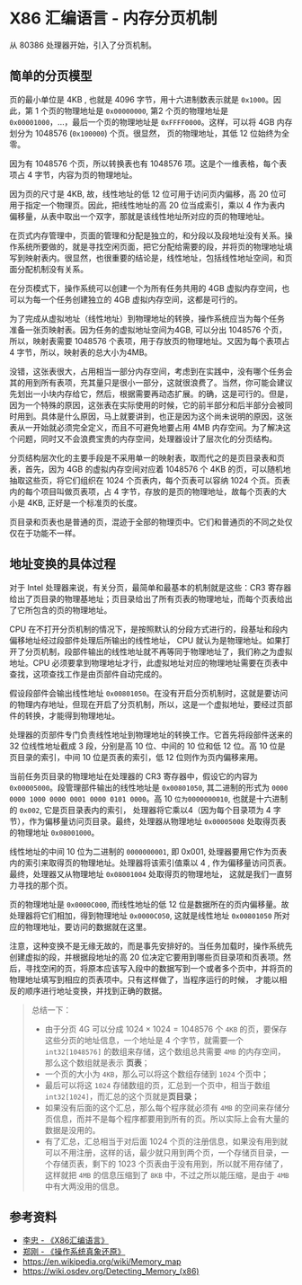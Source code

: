 # X86 汇编语言 - 内存分页机制

[annotation]: <id> (c67d8f71-3a22-4f18-8dd1-0f2b0cc76ec7)
[annotation]: <status> (public)
[annotation]: <create_time> (2021-03-12 15:57:16)
[annotation]: <category> (计算机技术)
[annotation]: <tags> (汇编语言)
[annotation]: <comments> (true)
[annotation]: <topic> (x86汇编语言)
[annotation]: <index> (10)
[annotation]: <url> (http://blog.ccyg.studio/article/c67d8f71-3a22-4f18-8dd1-0f2b0cc76ec7)


从 80386 处理器开始，引入了分页机制。

## 简单的分页模型

页的最小单位是 4KB , 也就是 4096 字节，用十六进制数表示就是 `0x1000`。因此，第 1 个页的物理地址是 `0x00000000`, 第2 个页的物理地址是 `0x00001000`，...，最后一个页的物理地址是 `0xFFFF0000`。这样，可以将 4GB 内存划分为 1048576 (`0x100000`) 个页。很显然， 页的物理地址，其低 12 位始终为全零。

因为有 1048576 个页，所以转换表也有 1048576 项。这是个一维表格，每个表项占 4 字节，内容为页的物理地址。

因为页的尺寸是 4KB, 故，线性地址的低 12 位可用于访问页内偏移，高 20 位可用于指定一个物理页。因此，把线性地址的高 20 位当成索引，乘以 4 作为表内偏移量，从表中取出一个双字，那就是该线性地址所对应的页的物理地址。

在页式内存管理中，页面的管理和分配是独立的，和分段以及段地址没有关系。操作系统所要做的，就是寻找空闲页面，把它分配给需要的段，并将页的物理地址填写到映射表内。很显然，也很重要的结论是，线性地址，包括线性地址空间，和页面分配机制没有关系。

在分页模式下，操作系统可以创建一个为所有任务共用的 4GB 虚拟内存空间，也可以为每一个任务创建独立的 4GB 虚拟内存空间，这都是可行的。


为了完成从虚拟地址（线性地址）到物理地址的转换，操作系统应当为每个任务
准备一张页映射表。因为任务的虚拟地址空间为4GB, 可以分出 1048576 个页，所以，映射表需要 1048576 个表项，用于存放页的物理地址。又因为每个表项占 4 字节，所以，映射表的总大小为4MB。

没错，这张表很大，占用相当一部分内存空间，考虑到在实践中，没有哪个任务会其的用到所有表项，充其量只是很小一部分，这就很浪费了。当然，你可能会建议先划出一小块内存给它，然后，根据需要再动态扩展。的确，这是可行的。但是，因为一个特殊的原因，这张表在实际使用的时候，它的前半部分和后半部分会被同时用到。具体是什么原因，马上就要讲到，也正是因为这个尚未说明的原因，这张表从一开始就必须完全定义，而且不可避免地要占用 4MB 内存空间。为了解决这个问题，同时又不会浪费宝贵的内存空间，处理器设计了层次化的分页结构。

分页结构层次化的主要手段是不采用单一的映射表，取而代之的是页目录表和页表，首先，因为 4GB 的虚拟内存空间对应着 1048576 个 4KB 的页，可以随机地抽取这些页，将它们组织在 1024 个页表内，每个页表可以容纳 1024 个页。页表内的每个项目叫做页表项，占 4 字节，存放的是页的物理地址，故每个页表的大小是 4KB, 正好是一个标准页的长度。

页目录和页表也是普通的页，混迹于全部的物理页中。它们和普通页的不同之处仅仅在于功能不一样。

## 地址变换的具体过程

对于 Intel 处理器来说，有关分页，最简单和最基本的机制就是这些：CR3 寄存器给出了页目录的物理基地址；页目录给出了所有页表的物理地址，而每个页表给出了它所包含的页的物理地址。

CPU 在不打开分页机制的情况下，是按照默认的分段方式进行的，段基址和段内偏移地址经过段部件处理后所输出的线性地址， CPU 就认为是物理地址。如果打开了分页机制，段部件输出的线性地址就不再等同于物理地址了，我们称之为虚拟地址。CPU 必须要拿到物理地址才行，此虚拟地址对应的物理地址需要在页表中查找，这项查找工作是由页部件自动完成的。

假设段部件会输出线性地址 `0x00801050`。在没有开启分页机制时，这就是要访问的物理内存地址，但现在开启了分页机制，所以，这是一个虚拟地址，要经过页部件的转换，才能得到物理地址。

处理器的页部件专门负责线性地址到物理地址的转换工作。它首先将段部件送来的 32 位线性地址截成 3 段，分别是高 10 位、中间的 10 位和低 12 位。高 10 位是页目录的索引，中间 10 位是页表的索引，低 12 位则作为页内偏移来用。

当前任务页目录的物理地址在处理器的 CR3 寄存器中，假设它的内容为 `0x00005000`。段管理部件输出的线性地址是 `0x00801050`, 其二进制的形式为 `0000 0000 1000 0000 0001 0000 0101 0000`。高 10 `位为0000000010`, 也就是十六进制的 `0x002`, 它是页目录表内的索引， 处理器将它乘以4（因为每个目录项为 4 字节），作为偏移量访问页目录。最终，处理器从物理地址 `0x00005008` 处取得页表的物理地址 `0x08001000`。

线性地址的中间 10 位为二进制的 `0000000001`, 即 0x001, 处理器要用它作为页表内的索引来取得页的物理地址。处理器将该索引值乘以 4 , 作为偏移量访问页表。最终，处理器又从物理地址 `0x08001004` 处取得页的物理地址， 这就是我们一直努力寻找的那个页。

页的物理地址是 `0x0000C000`, 而线性地址的低 12 位是数据所在的页内偏移量。故处理器将它们相加，得到物理地址 `0x0000C050`, 这就是线性地址 `0x00801050` 所对应的物理地址，要访问的数据就在这里。

注意，这种变换不是无缘无故的，而是事先安排好的。当任务加载时，操作系统先创建虚拟的段，并根据段地址的高 20 位决定它要用到哪些页目录项和页表项。然后，寻找空闲的页，将原本应该写入段中的数据写到一个或者多个页中，并将页的物理地址填写到相应的页表项中。只有这样做了，当程序运行的时候， 才能以相反的顺序进行地址变换，并找到正确的数据。

> 总结一下：
> - 由于分页 4G 可以分成 $1024 \times 1024 = 1048576$ 个 `4KB` 的页，要保存这些分页的地址信息，一个地址是 4 个字节，就需要一个 `int32[1048576]` 的数组来存储，这个数组总共需要 `4MB` 的内存空间，那么这个数组就是表示 **页表**；
> - 一个页的大小为 `4KB`，那么可以将这个数组存储到 `1024` 个页中；
> - 最后可以将这 `1024` 存储数组的页，汇总到一个页中，相当于数组 `int32[1024]`，而汇总的这个页就是**页目录**；
> - 如果没有后面的这个汇总，那么每个程序就必须有 `4MB` 的空间来存储分页信息，而并不是每个程序都要用到所有的页。所以实际上会有大量的数据是没用的。
> - 有了汇总，汇总相当于对后面 1024 个页的注册信息，如果没有用到就可以不用注册，这样的话，最少就只用到两个页，一个存储页目录，一个存储页表，剩下的 1023 个页表由于没有用到，所以就不用存储了，这样就把 `4MB` 的信息压缩到了 `8KB` 中，不过之所以能压缩，是由于 `4MB` 中有大两没用的信息。
 
## 参考资料

- [李忠 - 《X86汇编语言》](https://book.douban.com/subject/26745156/)
- [郑刚 - 《操作系统真象还原》](https://book.douban.com/subject/20492528/)
- <https://en.wikipedia.org/wiki/Memory_map>
- <https://wiki.osdev.org/Detecting_Memory_(x86)>